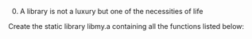 0. A library is not a luxury but one of the necessities of life

Create the static library libmy.a containing all the functions listed below:
